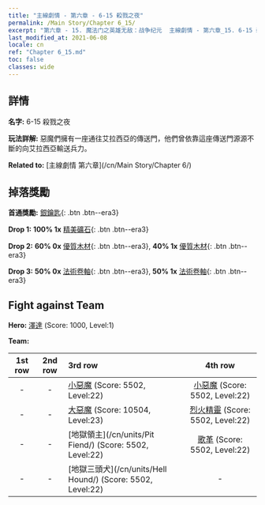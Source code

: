```yaml
---
title: "主線劇情 - 第六章 - 6-15 殺戮之夜"
permalink: /Main Story/Chapter 6_15/
excerpt: "第六章 - 15. 魔法门之英雄无敌：战争纪元  主線劇情 - 第六章_15. 6-15 殺戮之夜"
last_modified_at: 2021-06-08
locale: cn
ref: "Chapter 6_15.md"
toc: false
classes: wide
---
```


## 詳情

 **名字:** 6-15 殺戮之夜

 **玩法詳解:** 惡魔們擁有一座通往艾拉西亞的傳送門，他們曾依靠這座傳送門源源不斷的向艾拉西亞輸送兵力。

 **Related to:** [主線劇情 第六章](/cn/Main Story/Chapter 6/)

## 掉落獎勵

 **首通獎勵:** [銀鑰匙](/cn/Items/con_693/){: .btn .btn--era3}

 **Drop 1:** **100% 1x** [精美礦石](/cn/Items/mat_19/){: .btn .btn--era3}

 **Drop 2:** **60% 0x** [優質木材](/cn/Items/mat_13/){: .btn .btn--era3}, **40% 1x** [優質木材](/cn/Items/mat_13/){: .btn .btn--era3}

 **Drop 3:** **50% 0x** [法術卷軸](/cn/Items/con_694/){: .btn .btn--era3}, **50% 1x** [法術卷軸](/cn/Items/con_694/){: .btn .btn--era3}


## Fight against Team
 **Hero:** [澤達](/cn/heroes/Zydar/) (Score: 1000, Level:1)

 **Team:**


  | 1st row | 2nd row | 3rd row | 4th row |
  |:----:|:----:|:----|:----:|
  | - | - | [小惡魔](/cn/units/Imp/) (Score: 5502, Level:22)  | [小惡魔](/cn/units/Imp/) (Score: 5502, Level:22)  |
  | - | - | [大惡魔](/cn/units/Devil/) (Score: 10504, Level:23)  | [烈火精靈](/cn/units/Efreeti/) (Score: 5502, Level:22)  |
  | - | - | [地獄領主](/cn/units/Pit Fiend/) (Score: 5502, Level:22)  | [歌革](/cn/units/Gog/) (Score: 5502, Level:22)  |
  | - | - | [地獄三頭犬](/cn/units/Hell Hound/) (Score: 5502, Level:22)  | - |


